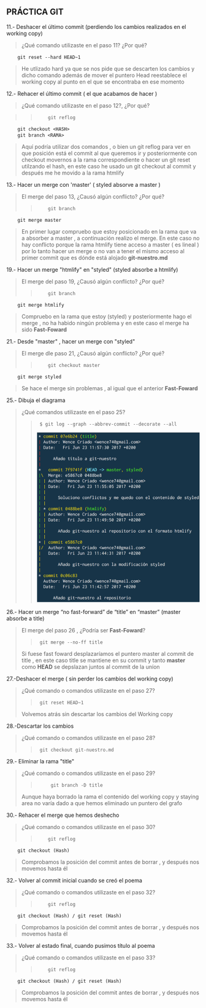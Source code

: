 ## PRÁCTICA GIT

 
11.- Deshacer el último commit (perdiendo los cambios realizados 
en 	el working copy)

>	¿Qué comando utilizaste en el paso 11? ¿Por qué?
	
>>		
		git reset --hard HEAD~1
		
> He utlizado hard ya que se nos pide que se descarten los cambios y dicho comando además de mover el puntero Head reestablece el working copy al punto en el que se encontraba en ese momento	


12.- Rehacer el último commit ( el que acabamos de hacer )

> ¿Qué comando utilizaste en el paso 12?, ¿Por qué?

>>		   git reflog
		git checkout <HASH>
		git branch <RAMA>

>    Aquí podría utilizar dos comandos , o bien un git reflog para
		ver en que posición está el commit al que queremos ir
		y posteriormente con checkout movernos a 
		la rama correspondiente o hacer un git reset
		utilzando el hash, en este	caso he usado un git
		checkout al commit y después me he movido a la rama htmlify
		

13.- Hacer un merge con 'master'  ( styled absorve a master )

> El merge del paso 13, ¿Causó algún conflicto? ¿Por qué?
>>		   git branch
		git merge master
> En primer lugar compruebo que estoy posicionado en la rama
 que va a absorber a master , a continuación realizo el merge. En este caso no hay conflicto porque la rama htmlify tiene acceso a master ( es lineal ) por lo tanto hacer un merge o no van a tener el mismo acceso al primer commit que es dónde está alojado **git-nuestro.md**
 

19.- Hacer un merge "htmlify" en "styled" (styled absorbe a htmlify)
>El merge del paso 19, ¿Causó algún conflicto? ¿Por qué?
>>		   git branch
		git merge htmlify
>Compruebo en la rama que estoy (styled) y posteriormente hago el merge , no ha habido ningún problema y en este caso el merge ha sido **Fast-Foward**

21.- Desde "master" , hacer un merge con "styled"
>El merge dle paso 21, ¿Causó algún conflicto? ¿Por qué?
>>		   git checkout master
		git merge styled
>Se hace el merge sin problemas , al igual que el anterior **Fast-Foward**

25.- Dibuja el diagrama
>¿Qué comandos utilizaste en el paso 25?
>> 		$ git log --graph --abbrev-commit --decorate --all
>>	![captura](https://github.com/WenceCB/KC_W3_Practica_Git_2017/blob/master/graph.tiff?raw=true)


26.- Hacer un merge “no fast-forward” de “title” en “master” (master absorbe a title) 
>El merge del paso 26 , ¿Podría ser **Fast-Foward**?
>> 		git merge --no-ff title
>Si fuese fast foward desplazaríamos el puntero master al commit de title , en este caso title se mantiene en su commit y tanto **master** como **HEAD** se depslazan juntos al commit de la uníon

27.-Deshacer el merge ( sin perder los cambios del working copy)
>¿Qué comando o comandos utilizaste en el paso 27?
>>		git reset HEAD~1
>Volvemos atrás sin descartar los cambios del Working copy

28.-Descartar los cambios
>¿Qué comando o comandos utilizaste en el paso 28?
>>		git checkout git-nuestro.md

29.- Eliminar la rama "title"
>¿Qué comando o comandos utilizaste en el paso 29?
>>			git branch -D title
> Aunque haya borrado la rama el contenido del working copy y staying area no varía dado a que hemos eliminado un puntero del grafo

30.- Rehacer el merge que hemos deshecho
>¿Qué comando o comandos utilizaste en el paso 30?
>>		   git reflog
		git checkout (Hash)
> Comprobamos la posición del commit antes de borrar , y después nos movemos hasta él		

32.- Volver al commit inicial cuando se creó el poema
>¿Qué comando o comandos utilizaste en el paso 32?
>>		   git reflog
		git checkout (Hash) / git reset (Hash)
>Comprobamos la posición del commit antes de borrar , y después nos movemos hasta él			

33.- Volver al estado final, cuando pusimos título al poema
>¿Qué comando o comandos utilizaste en el paso 33?
>>		   git reflog
		git checkout (Hash) / git reset (Hash)
>Comprobamos la posición del commit antes de borrar , y después nos movemos hasta él	
